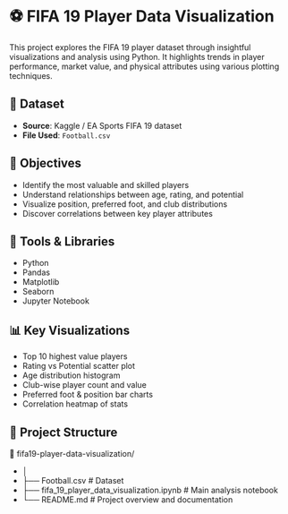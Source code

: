 # ⚽ FIFA 19 Player Data Visualization

This project explores the FIFA 19 player dataset through insightful visualizations and analysis using Python. It highlights trends in player performance, market value, and physical attributes using various plotting techniques.

## 📂 Dataset
- **Source**: Kaggle / EA Sports FIFA 19 dataset
- **File Used**: `Football.csv`

## 🎯 Objectives
- Identify the most valuable and skilled players
- Understand relationships between age, rating, and potential
- Visualize position, preferred foot, and club distributions
- Discover correlations between key player attributes

## 🧰 Tools & Libraries
- Python
- Pandas
- Matplotlib
- Seaborn
- Jupyter Notebook

## 📊 Key Visualizations
- Top 10 highest value players
- Rating vs Potential scatter plot
- Age distribution histogram
- Club-wise player count and value
- Preferred foot & position bar charts
- Correlation heatmap of stats

## 📎 Project Structure
📁 fifa19-player-data-visualization/
- │
- ├── Football.csv # Dataset
- ├── fifa_19_player_data_visualization.ipynb # Main analysis notebook
- └── README.md # Project overview and documentation
